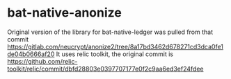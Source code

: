 # bat-native-anonize

Original version of the library for bat-native-ledger was pulled from that commit https://gitlab.com/neucrypt/anonize2/tree/8a17bd3462d678271cd3dca0fe1de04b0666af20
It uses relic toolkit, the original commit is
https://github.com/relic-toolkit/relic/commit/dbfd28803e0397707177e0f2c9aa6ed3ef24fdee
